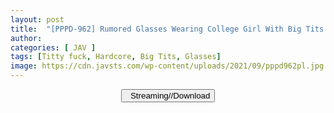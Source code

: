 ```yaml
---
layout: post
title:  "[PPPD-962] Rumored Glasses Wearing College Girl With Big Tits Gets A Huge Climax For The For First Time Ever! Amazing Pleasure Discovery Special. Kotoha Ayase"
author: 
categories: [ JAV ]
tags: [Titty fuck, Hardcore, Big Tits, Glasses]
image: https://cdn.javsts.com/wp-content/uploads/2021/09/pppd962pl.jpg
---
```


<center>
<a href="/svr/pppd-962">
<button class="btn btn-outline-dark py-2 px-5 d-block w-100 show-comments"><i class="fa fa-external-link"></i> &nbsp; Streaming//Download</button>
</a>
</center>
